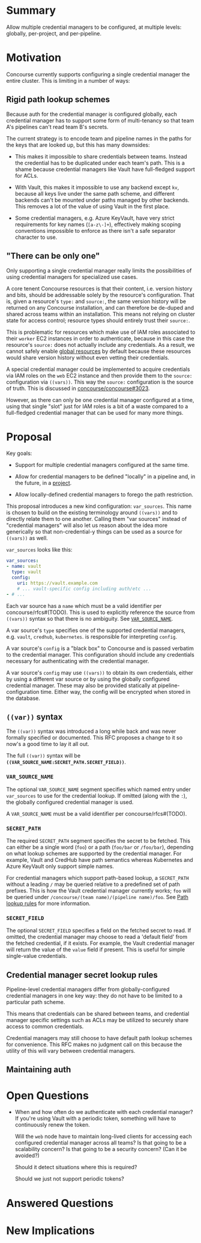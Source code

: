 # Summary

Allow multiple credential managers to be configured, at multiple levels:
globally, per-project, and per-pipeline.

# Motivation

Concourse currently supports configuring a single credential manager the
entire cluster. This is limiting in a number of ways:

## Rigid path lookup schemes

Because auth for the credential manager is configured globally, each credential
manager has to support some form of multi-tenancy so that team A's pipelines
can't read team B's secrets.

The current strategy is to encode team and pipeline names in the paths for the
keys that are looked up, but this has many downsides:

* This makes it impossible to share credentials between teams. Instead the
  credential has to be duplicated under each team's path. This is a shame
  because credential managers like Vault have full-fledged support for ACLs.

* With Vault, this makes it impossible to use any backend except `kv`, because
  all keys live under the same path scheme, and different backends can't be
  mounted under paths managed by other backends. This removes a lot of the
  value of using Vault in the first place.

* Some credential managers, e.g. Azure KeyVault, have very strict requirements
  for key names (`[a-z\-]+`), effectively making scoping conventions impossible
  to enforce as there isn't a safe separator character to use.

## "There can be only one"

Only supporting a single credential manager really limits the possibilities of
using credential managers for specialized use cases.

A core tenent Concourse resources is that their content, i.e. version history
and bits, should be addressable solely by the resource's configuration. That
is, given a resource's `type:` and `source:`, the same version history will be
returned on any Concourse installation, and can therefore be de-duped and
shared across teams within an installation. This means not relying on cluster
state for access control; resource types should entirely trust their `source:`.

This is problematic for resources which make use of IAM roles associated to
their `worker` EC2 instances in order to authenticate, because in this case the
resource's `source:` does not actually include any credentials. As a result, we
cannot safely enable [global
resources](https://concourse-ci.org/global-resources.html#some-resources-should-opt-out)
by default because these resources would share version history without even
vetting their credentials.

A special credential manager could be implemented to acquire credentials via
IAM roles on the `web` EC2 instance and then provide them to the `source:`
configuration via `((vars))`. This way the `source:` configuration is the
source of truth. This is discussed in
[concourse/concourse#3023](https://github.com/concourse/concourse/issues/3023).

However, as there can only be one credential manager configured at a time,
using that single "slot" just for IAM roles is a bit of a waste compared to a
full-fledged credential manager that can be used for many more things.

# Proposal

Key goals:

* Support for multiple credential managers configured at the same time.

* Allow for credential managers to be defined "locally" in a pipeline and, in
  the future, in a [project](https://github.com/concourse/rfcs/pull/32).

* Allow locally-defined credential managers to forego the path restriction.

This proposal introduces a new kind configuration: `var_sources`. This name is chosen to build on the existing terminology around
`((vars))` and to directly relate them to one another. Calling them "var
sources" instead of "credential managers" will also let us reason about the
idea more generically so that non-credential-y things can be used as a source
for `((vars))` as well.

`var_sources` looks like this:

```yaml
var_sources:
- name: vault
  type: vault
  config:
    uri: https://vault.example.com
    # ... vault-specific config including auth/etc ...
- # ...
```

Each var source has a `name` which must be a valid identifier per
concourse/rfcs#(TODO). This is used to explicitly reference the source from
`((vars))` syntax so that there is no ambiguity. See
[`VAR_SOURCE_NAME`](#VAR_SOURCE_NAME).

A var source's `type` specifies one of the supported credential managers, e.g.
`vault`, `credhub`, `kubernetes`. is responsible for interpreting
`config`.

A var source's `config` is a "black box" to Concourse and is passed verbatim to
the credential manager. This configuration should include any credentials
necessary for authenticating with the credential manager.

A var source's `config` may use `((vars))` to obtain its own credentials,
either by using a different var source or by using the globally configured
credential manager. These may also be provided statically at
pipeline-configuration time. Either way, the config will be encrypted when
stored in the database.

## `((var))` syntax

The `((var))` syntax was introduced a long while back and was never formally
specified or documented. This RFC proposes a change to it so now's a good time
to lay it all out.

The full `((var))` syntax will be
**`((VAR_SOURCE_NAME:SECRET_PATH.SECRET_FIELD))`**.

### `VAR_SOURCE_NAME`

The optional `VAR_SOURCE_NAME` segment specifies which named entry under
`var_sources` to use for the credential lookup. If omitted (along with the
`:`), the globally configured credential manager is used.

A `VAR_SOURCE_NAME` must be a valid identifier per concourse/rfcs#(TODO).

### `SECRET_PATH`

The required `SECRET_PATH` segment specifies the secret to be fetched. This can
either be a single word (`foo`) or a path (`foo/bar` or `/foo/bar`), depending
on what lookup schemes are supported by the credential manager. For example,
Vault and CredHub have path semantics whereas Kubernetes and Azure KeyVault
only support simple names.

For credential managers which support path-based lookup, a `SECRET_PATH`
without a leading `/` may be queried relative to a predefined set of path
prefixes. This is how the Vault credential manager currently works; `foo` will
be queried under `/concourse/(team name)/(pipeline name)/foo`. See [Path lookup
rules](#path-lookup-rules) for more information.

### `SECRET_FIELD`

The optional `SECRET_FIELD` specifies a field on the fetched secret to read. If
omitted, the credential manager may choose to read a 'default field' from the
fetched credential, if it exists. For example, the Vault credential manager
will return the value of the `value` field if present. This is useful for
simple single-value credentials.

## Credential manager secret lookup rules

Pipeline-level credential managers differ from globally-configured credential
managers in one key way: they do not have to be limited to a particular path
scheme.

This means that credentials can be shared between teams, and credential manager
specific settings such as ACLs may be utilized to securely share access to
common credentials.

Credential managers may still choose to have default path lookup schemes for
convenience. This RFC makes no judgment call on this because the utility of
this will vary between credential managers.


## Maintaining auth


# Open Questions

* When and how often do we authenticate with each credential manager? If you're
  using Vault with a periodic token, something will have to continuously renew
  the token.

  Will the `web` node have to maintain long-lived clients for accessing each
  configured credential manager across all teams? Is that going to be a
  scalability concern? Is that going to be a security concern? (Can it be
  avoided?)

  Should it detect situations where this is required?

  Should we just not support periodic tokens?

# Answered Questions

# New Implications
